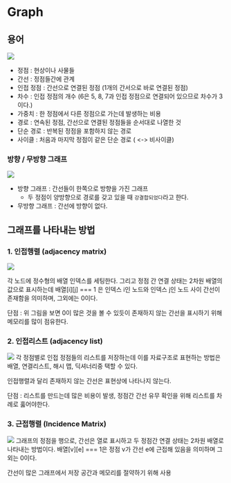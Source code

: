 # Graph

## 용어
![](https://t1.daumcdn.net/cfile/tistory/9957DA4C5A8D59EA15)
- 정점 : 현상이나 사물들
- 간선 :  정점들간에 관계
- 인접 정점 : 간선으로 연결된 정점 (1개의 간서으로 바로 연결된 정점)
- 차수 : 인접 정점의 개수 (6은 5, 8, 7과 인접 정점으로 연결되어 있으므로 차수가 3이다.)
- 가중치 : 한 정점에서 다른 정점으로 가는데 발생하는 비용
- 경로 : 연속된 정점, 간선으로 연결된 정점들을 순서대로 나열한 것
- 단순 경로 : 반복된 정점을 포함하지 않는 경로
- 사이클 : 처음과 마지막 정점이 같은 단순 경로 ( <-> 비사이클)

### 방향 / 무방향 그래프
![](https://i.stack.imgur.com/fEQuL.png)
- 방향 그래프 : 간선들이 한쪽으로 방향을 가진 그래프
    - 두 정점이 양방향으로 경로를 갖고 있을 때 `강결합되었다`라고 한다.
- 무방향 그래프 : 간선에 방향이 없다.
  
## 그래프를 나타내는 방법

### 1. 인접행렬 (adjacency matrix)
![](https://img1.daumcdn.net/thumb/R720x0.q80/?scode=mtistory2&fname=http%3A%2F%2Fcfile22.uf.tistory.com%2Fimage%2F2615F83D56AF573315163C)

각 노드에 정수형의 배열 인덱스를 세팅한다. 그리고 정점 간 연결 상태는 2차원 배열의 값으로 표시하는데 배열[i][j] === 1 은 인덱스 i인 노드와 인덱스 j인 노드 사이 간선이 존재함을 의미하며, 그외에는 0이다.

단점 : 위 그림을 보면 0이 많은 것을 볼 수 있듯이 존재하지 않는 간선을 표시하기 위해 메모리를 많이 점유한다. 

### 2. 인접리스트 (adjacency list)
![](https://img1.daumcdn.net/thumb/R800x0/?scode=mtistory2&fname=https%3A%2F%2Ft1.daumcdn.net%2Fcfile%2Ftistory%2F2146CC4457BC140B2C)
각 정점별로 인접 정점들의 리스트를 저장하는데 이를 자료구조로 표현하는 방법은 배열, 연결리스트, 해시 맵, 딕셔너리중 택할 수 있다.

인접행렬과 달리 존재하지 않는 간선은 표현상에 나타나지 않는다.

단점 : 리스트를 만드는데 많은 비용이 발생, 정점간 간선 유무 확인을 위해 리스트를 차례로 훓어야한다.

### 3. 근접행렬 (Incidence Matrix)

![](http://cfile1.uf.tistory.com/image/2603B04858AFBBF42C7D99)
그래프의 정점을 행으로, 간선은 열로 표시하고 두 정점간 연결 상태는 2차원 배열로 나타내는 방법이다. 배열[v][e] === 1은 정점 v가 간선 e에 근접해 있음을 의미하며 그외는 0이다.

간선이 많은 그래프에서 저장 공간과 메모리를 절약하기 위해 사용